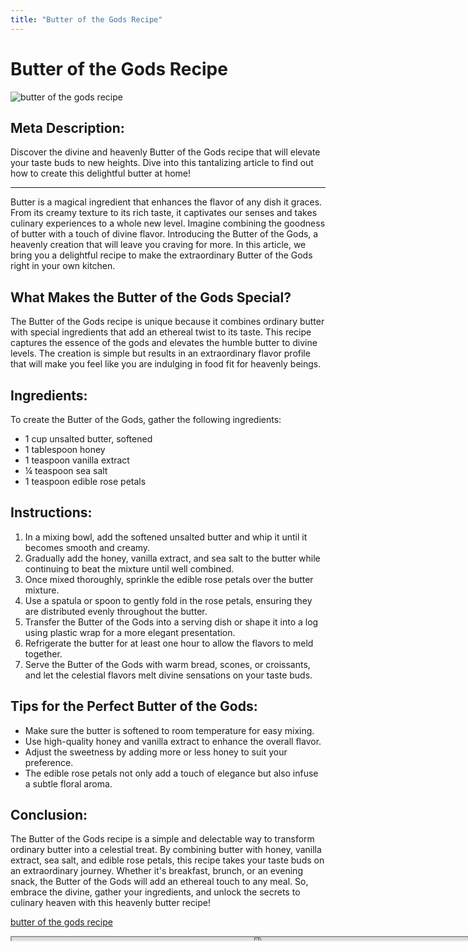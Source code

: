 ```yaml
---
title: "Butter of the Gods Recipe"
---
```

# Butter of the Gods Recipe


![butter of the gods recipe](https://images.unsplash.com/photo-1597528662465-55ece5734101?ixid=M3w0ODkxMTF8MHwxfHNlYXJjaHwxfHxidXR0ZXIlMjBvZiUyMHRoZSUyMGdvZHMlMjByZWNpcGV8ZW58MHx8fHwxNjkyODAzNDY1fDA&ixlib=rb-4.0.3&w=512&fit=max)

## Meta Description:
Discover the divine and heavenly Butter of the Gods recipe that will elevate your taste buds to new heights. Dive into this tantalizing article to find out how to create this delightful butter at home! 

---

Butter is a magical ingredient that enhances the flavor of any dish it graces. From its creamy texture to its rich taste, it captivates our senses and takes culinary experiences to a whole new level. Imagine combining the goodness of butter with a touch of divine flavor. Introducing the Butter of the Gods, a heavenly creation that will leave you craving for more. In this article, we bring you a delightful recipe to make the extraordinary Butter of the Gods right in your own kitchen.

## What Makes the Butter of the Gods Special?

The Butter of the Gods recipe is unique because it combines ordinary butter with special ingredients that add an ethereal twist to its taste. This recipe captures the essence of the gods and elevates the humble butter to divine levels. The creation is simple but results in an extraordinary flavor profile that will make you feel like you are indulging in food fit for heavenly beings.

## Ingredients:

To create the Butter of the Gods, gather the following ingredients:

- 1 cup unsalted butter, softened
- 1 tablespoon honey
- 1 teaspoon vanilla extract
- ¼ teaspoon sea salt
- 1 teaspoon edible rose petals

## Instructions:

1. In a mixing bowl, add the softened unsalted butter and whip it until it becomes smooth and creamy.
2. Gradually add the honey, vanilla extract, and sea salt to the butter while continuing to beat the mixture until well combined.
3. Once mixed thoroughly, sprinkle the edible rose petals over the butter mixture.
4. Use a spatula or spoon to gently fold in the rose petals, ensuring they are distributed evenly throughout the butter.
5. Transfer the Butter of the Gods into a serving dish or shape it into a log using plastic wrap for a more elegant presentation.
6. Refrigerate the butter for at least one hour to allow the flavors to meld together.
7. Serve the Butter of the Gods with warm bread, scones, or croissants, and let the celestial flavors melt divine sensations on your taste buds.

## Tips for the Perfect Butter of the Gods:

- Make sure the butter is softened to room temperature for easy mixing.
- Use high-quality honey and vanilla extract to enhance the overall flavor.
- Adjust the sweetness by adding more or less honey to suit your preference.
- The edible rose petals not only add a touch of elegance but also infuse a subtle floral aroma.

## Conclusion:

The Butter of the Gods recipe is a simple and delectable way to transform ordinary butter into a celestial treat. By combining butter with honey, vanilla extract, sea salt, and edible rose petals, this recipe takes your taste buds on an extraordinary journey. Whether it's breakfast, brunch, or an evening snack, the Butter of the Gods will add an ethereal touch to any meal. So, embrace the divine, gather your ingredients, and unlock the secrets to culinary heaven with this heavenly butter recipe!

[butter of the gods recipe](https://foxheightspubandgrill.com/post/butter-of-the-gods-recipe)

<iframe src='https://foxheightspubandgrill.com/post/butter-of-the-gods-recipe' width='800' height='5'></iframe>